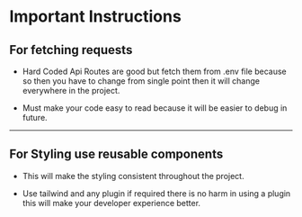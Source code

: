 # Important Instructions

## For fetching requests

- Hard Coded Api Routes are good but fetch them from .env file because so then you have to change from single point then it will change everywhere in the project.

- Must make your code easy to read because it will be easier to debug in future.

---

## For Styling use reusable components

- This will make the styling consistent throughout the project.

- Use tailwind and any plugin if required there is no harm in using a plugin this will make your developer experience better.

